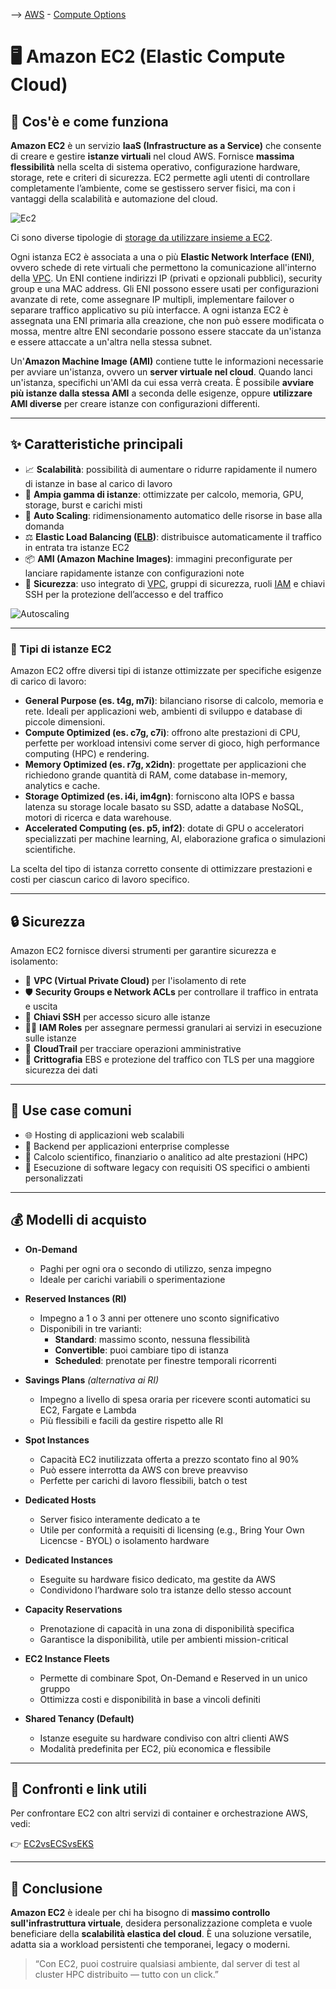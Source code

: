 --> [AWS](00-Intro/AWS.md)  -  [Compute Options](01-Compute-options/AWS-Compute-Options.md)
# 🖥️ Amazon EC2 (Elastic Compute Cloud)

## 📘 Cos'è e come funziona

**Amazon EC2** è un servizio **IaaS (Infrastructure as a Service)** che consente di creare e gestire **istanze virtuali** nel cloud AWS. Fornisce **massima flessibilità** nella scelta di sistema operativo, configurazione hardware, storage, rete e criteri di sicurezza. EC2 permette agli utenti di controllare completamente l’ambiente, come se gestissero server fisici, ma con i vantaggi della scalabilità e automazione del cloud.

![Ec2](ec2.png)

Ci sono diverse tipologie di [storage da utilizzare insieme a EC2](02-Storage-services/EC2-Storage.md).

Ogni istanza EC2 è associata a una o più **Elastic Network Interface (ENI)**, ovvero schede di rete virtuali che permettono la comunicazione all'interno della [VPC](03-CDN-e-Networking/Amazon-VPC.md).
Un ENI contiene indirizzi IP (privati e opzionali pubblici), security group e una MAC address. 
Gli ENI possono essere usati per configurazioni avanzate di rete, come assegnare IP multipli, implementare failover o separare traffico applicativo su più interfacce.
A ogni istanza EC2 è assegnata una ENI primaria alla creazione, che non può essere modificata o mossa, mentre altre ENI secondarie possono essere staccate da un'istanza e essere attaccate a un'altra nella stessa subnet.

Un'**Amazon Machine Image (AMI)** contiene tutte le informazioni necessarie per avviare un'istanza, ovvero un **server virtuale nel cloud**. Quando lanci un'istanza, specifichi un'AMI da cui essa verrà creata. È possibile **avviare più istanze dalla stessa AMI** a seconda delle esigenze, oppure **utilizzare AMI diverse** per creare istanze con configurazioni differenti.


---

## ✨ Caratteristiche principali

- 📈 **Scalabilità**: possibilità di aumentare o ridurre rapidamente il numero di istanze in base al carico di lavoro
- 🔧 **Ampia gamma di istanze**: ottimizzate per calcolo, memoria, GPU, storage, burst e carichi misti
- 🔄 **Auto Scaling**: ridimensionamento automatico delle risorse in base alla domanda
- ⚖️ **Elastic Load Balancing ([ELB](03-CDN-e-Networking/Amazon-ELB.md))**: distribuisce automaticamente il traffico in entrata tra istanze EC2
- 📦 **AMI (Amazon Machine Images)**: immagini preconfigurate per lanciare rapidamente istanze con configurazioni note
- 🔐 **Sicurezza**: uso integrato di [VPC](03-CDN-e-Networking/Amazon-VPC.md), gruppi di sicurezza, ruoli [IAM](09-Sicurezza-Compliance-Governance/Sicurezza/AWS-IAM.md) e chiavi SSH per la protezione dell’accesso e del traffico

![Autoscaling](EC2-autoscaling.png)

---
### 🧩 Tipi di istanze EC2

Amazon EC2 offre diversi tipi di istanze ottimizzate per specifiche esigenze di carico di lavoro:

- **General Purpose (es. t4g, m7i)**: bilanciano risorse di calcolo, memoria e rete. Ideali per applicazioni web, ambienti di sviluppo e database di piccole dimensioni.
- **Compute Optimized (es. c7g, c7i)**: offrono alte prestazioni di CPU, perfette per workload intensivi come server di gioco, high performance computing (HPC) e rendering.
- **Memory Optimized (es. r7g, x2idn)**: progettate per applicazioni che richiedono grande quantità di RAM, come database in-memory, analytics e cache.
- **Storage Optimized (es. i4i, im4gn)**: forniscono alta IOPS e bassa latenza su storage locale basato su SSD, adatte a database NoSQL, motori di ricerca e data warehouse.
- **Accelerated Computing (es. p5, inf2)**: dotate di GPU o acceleratori specializzati per machine learning, AI, elaborazione grafica o simulazioni scientifiche.

La scelta del tipo di istanza corretto consente di ottimizzare prestazioni e costi per ciascun carico di lavoro specifico.

---

## 🔒 Sicurezza

Amazon EC2 fornisce diversi strumenti per garantire sicurezza e isolamento:

- 🧱 **VPC (Virtual Private Cloud)** per l'isolamento di rete
- 🛡️ **Security Groups e Network ACLs** per controllare il traffico in entrata e uscita
- 🔑 **Chiavi SSH** per accesso sicuro alle istanze
- 🧑‍💼 **IAM Roles** per assegnare permessi granulari ai servizi in esecuzione sulle istanze
- 📜 **CloudTrail** per tracciare operazioni amministrative
- 🔐 **Crittografia** EBS e protezione del traffico con TLS per una maggiore sicurezza dei dati

---

## 🚀 Use case comuni

- 🌐 Hosting di applicazioni web scalabili
- 🧠 Backend per applicazioni enterprise complesse
- 🧮 Calcolo scientifico, finanziario o analitico ad alte prestazioni (HPC)
- 🧱 Esecuzione di software legacy con requisiti OS specifici o ambienti personalizzati

---

## 💰 Modelli di acquisto

- **On-Demand**  
  - Paghi per ogni ora o secondo di utilizzo, senza impegno  
  - Ideale per carichi variabili o sperimentazione

- **Reserved Instances (RI)**  
  - Impegno a 1 o 3 anni per ottenere uno sconto significativo  
  - Disponibili in tre varianti:
    - **Standard**: massimo sconto, nessuna flessibilità
    - **Convertible**: puoi cambiare tipo di istanza
    - **Scheduled**: prenotate per finestre temporali ricorrenti

- **Savings Plans** *(alternativa ai RI)*  
  - Impegno a livello di spesa oraria per ricevere sconti automatici su EC2, Fargate e Lambda  
  - Più flessibili e facili da gestire rispetto alle RI

- **Spot Instances**  
  - Capacità EC2 inutilizzata offerta a prezzo scontato fino al 90%  
  - Può essere interrotta da AWS con breve preavviso  
  - Perfette per carichi di lavoro flessibili, batch o test

- **Dedicated Hosts**  
  - Server fisico interamente dedicato a te  
  - Utile per conformità a requisiti di licensing (e.g., Bring Your Own Licencse - BYOL) o isolamento hardware

- **Dedicated Instances**  
  - Eseguite su hardware fisico dedicato, ma gestite da AWS  
  - Condividono l’hardware solo tra istanze dello stesso account

- **Capacity Reservations**  
  - Prenotazione di capacità in una zona di disponibilità specifica  
  - Garantisce la disponibilità, utile per ambienti mission-critical

- **EC2 Instance Fleets**  
  - Permette di combinare Spot, On-Demand e Reserved in un unico gruppo  
  - Ottimizza costi e disponibilità in base a vincoli definiti

- **Shared Tenancy (Default)**  
  - Istanze eseguite su hardware condiviso con altri clienti AWS  
  - Modalità predefinita per EC2, più economica e flessibile


---

## 🔁 Confronti e link utili

Per confrontare EC2 con altri servizi di container e orchestrazione AWS, vedi:

👉 [EC2vsECSvsEKS](01-Compute-options/EC2vsECSvsEKS.md)

---

## 📌 Conclusione

**Amazon EC2** è ideale per chi ha bisogno di **massimo controllo sull'infrastruttura virtuale**, desidera personalizzazione completa e vuole beneficiare della **scalabilità elastica del cloud**. È una soluzione versatile, adatta sia a workload persistenti che temporanei, legacy o moderni.

> “Con EC2, puoi costruire qualsiasi ambiente, dal server di test al cluster HPC distribuito — tutto con un click.”


